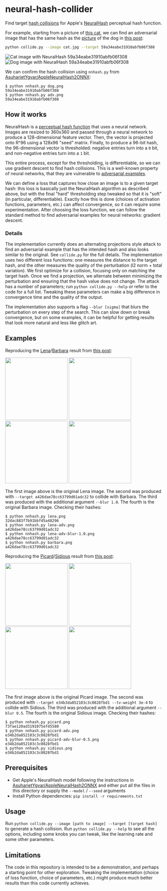 # neural-hash-collider

Find target [hash collisions] for Apple's [NeuralHash] perceptual hash function.

For example, starting from a picture of [this
cat](https://github.com/anishathalye/neural-hash-collider/raw/assets/cat.jpg),
we can find an adversarial image that has the same hash as the
[picture](https://user-images.githubusercontent.com/1328/129860794-e7eb0132-d929-4c9d-b92e-4e4faba9e849.png)
of the dog in [this post][hash collisions]:

```bash
python collide.py --image cat.jpg --target 59a34eabe31910abfb06f308
```

![Cat image with NeuralHash 59a34eabe31910abfb06f308](https://raw.githubusercontent.com/anishathalye/neural-hash-collider/assets/cat-adv.png) ![Dog image with NeuralHash 59a34eabe31910abfb06f308](https://raw.githubusercontent.com/anishathalye/neural-hash-collider/assets/dog.png)

We can confirm the hash collision using `nnhash.py` from
[AsuharietYgvar/AppleNeuralHash2ONNX]:

```console
$ python nnhash.py dog.png
59a34eabe31910abfb06f308
$ python nnhash.py adv.png
59a34eabe31910abfb06f308
```

[hash collisions]: https://github.com/AsuharietYgvar/AppleNeuralHash2ONNX/issues/1
[NeuralHash]: https://www.apple.com/child-safety/pdf/CSAM_Detection_Technical_Summary.pdf

## How it works

NeuralHash is a [perceptual hash
function](https://en.wikipedia.org/wiki/Perceptual_hashing) that uses a neural
network. Images are resized to 360x360 and passed through a neural network to
produce a 128-dimensional feature vector. Then, the vector is projected onto
R^96 using a 128x96 "seed" matrix. Finally, to produce a 96-bit hash, the
96-dimensional vector is thresholded: negative entries turn into a `0` bit, and
non-negative entries turn into a `1` bit.

This entire process, except for the thresholding, is differentiable, so we can
use gradient descent to find hash collisions. This is a well-known property of
neural networks, that they are vulnerable to [adversarial
examples](https://arxiv.org/abs/1312.6199).

We can define a loss that captures how close an image is to a given target
hash: this loss is basically just the NeuralHash algorithm as described above,
but with the final "hard" thresholding step tweaked so that it is "soft" (in
particular, differentiable). Exactly how this is done (choices of activation
functions, parameters, etc.) can affect convergence, so it can require some
experimentation. After choosing the loss function, we can follow the standard
method to find adversarial examples for neural networks: gradient descent.

### Details

The implementation currently does an alternating projections style attack to
find an adversarial example that has the intended hash and also looks similar
to the original. See `collide.py` for the full details. The implementation uses
two different loss functions: one measures the distance to the target hash, and
the other measures the quality of the perturbation (l2 norm + total variation).
We first optimize for a collision, focusing only on matching the target hash.
Once we find a projection, we alternate between minimizing the perturbation and
ensuring that the hash value does not change. The attack has a number of
parameters; run `python collide.py --help` or refer to the code for a full
list. Tweaking these parameters can make a big difference in convergence time
and the quality of the output.

The implementation also supports a flag `--blur [sigma]` that blurs the
perturbation on every step of the search. This can slow down or break
convergence, but on some examples, it can be helpful for getting results that
look more natural and less like glitch art.

## Examples

Reproducing the [Lena](https://raw.githubusercontent.com/anishathalye/neural-hash-collider/assets/lena.png)/[Barbara](https://raw.githubusercontent.com/anishathalye/neural-hash-collider/assets/barbara.png) result from [this post](https://github.com/AsuharietYgvar/AppleNeuralHash2ONNX/issues/1#issuecomment-903094036):

<img width="200" src="https://raw.githubusercontent.com/anishathalye/neural-hash-collider/assets/lena.png"></img> <img width="200" src="https://raw.githubusercontent.com/anishathalye/neural-hash-collider/assets/lena-adv.png"></img> <img width="200" src="https://raw.githubusercontent.com/anishathalye/neural-hash-collider/assets/lena-adv-blur-1.0.png"></img> <img width="200" src="https://raw.githubusercontent.com/anishathalye/neural-hash-collider/assets/barbara.png"></img>

The first image above is the original Lena image. The second was produced with `--target a426dae78cc63799d01adc32` to collide with Barbara. The third was produced with the additional argument `--blur 1.0`. The fourth is the original Barbara image. Checking their hashes:

```console
$ python nnhash.py lena.png
32dac883f7b91bbf45a48296
$ python nnhash.py lena-adv.png
a426dae78cc63799d01adc32
$ python nnhash.py lena-adv-blur-1.0.png
a426dae78cc63799d01adc32
$ python nnhash.py barbara.png
a426dae78cc63799d01adc32
```

Reproducing the [Picard](https://raw.githubusercontent.com/anishathalye/neural-hash-collider/assets/picard.png)/[Sidious](https://raw.githubusercontent.com/anishathalye/neural-hash-collider/assets/sidious.png) result from [this post](https://github.com/anishathalye/neural-hash-collider/issues/4):

<img width="200" src="https://raw.githubusercontent.com/anishathalye/neural-hash-collider/assets/picard.png"></img> <img width="200" src="https://raw.githubusercontent.com/anishathalye/neural-hash-collider/assets/picard-adv.png"></img> <img width="200" src="https://raw.githubusercontent.com/anishathalye/neural-hash-collider/assets/picard-adv-blur-0.5.png"></img> <img width="200" src="https://raw.githubusercontent.com/anishathalye/neural-hash-collider/assets/sidious.png"></img>

The first image above is the original Picard image. The second was produced with `--target e34b3da852103c3c0828fbd1 --tv-weight 3e-4` to collide with Sidious. The third was produced with the additional argument `--blur 0.5`. The fourth is the original Sidious image. Checking their hashes:

```console
$ python nnhash.py picard.png
73fae120ad3191075efd5580
$ python nnhash.py picard-adv.png
e34b2da852103c3c0828fbd1
$ python nnhash.py picard-adv-blur-0.5.png
e34b2da852103c3c0828fbd1
$ python nnhash.py sidious.png
e34b2da852103c3c0828fbd1
```

## Prerequisites

- Get Apple's NeuralHash model following the instructions in
  [AsuharietYgvar/AppleNeuralHash2ONNX] and either put all the
  files in this directory or supply the `--model` / `--seed` arguments
- Install Python dependencies: `pip install -r requirements.txt`

[AsuharietYgvar/AppleNeuralHash2ONNX]: https://github.com/AsuharietYgvar/AppleNeuralHash2ONNX

## Usage

Run `python collide.py --image [path to image] --target [target hash]` to
generate a hash collision. Run `python collide.py --help` to see all the
options, including some knobs you can tweak, like the learning rate and some
other parameters.

## Limitations

The code in this repository is intended to be a demonstration, and perhaps a
starting point for other exploration. Tweaking the implementation (choice of
loss function, choice of parameters, etc.) might produce much better results
than this code currently achieves.

